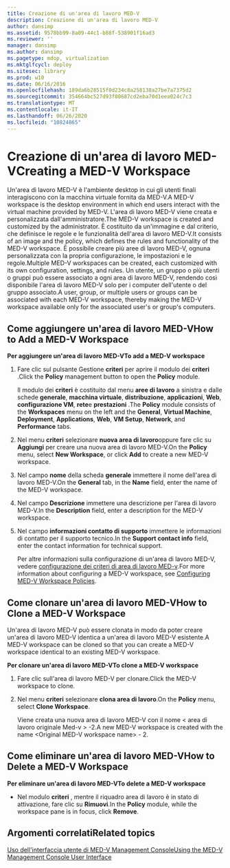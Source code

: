 ```yaml
---
title: Creazione di un'area di lavoro MED-V
description: Creazione di un'area di lavoro MED-V
author: dansimp
ms.assetid: 9578bb99-8a09-44c1-b88f-538901f16ad3
ms.reviewer: ''
manager: dansimp
ms.author: dansimp
ms.pagetype: mdop, virtualization
ms.mktglfcycl: deploy
ms.sitesec: library
ms.prod: w10
ms.date: 06/16/2016
ms.openlocfilehash: 189da6b28515f0d234c8a258138a27be7a7375d2
ms.sourcegitcommit: 354664bc527d93f80687cd2eba70d1eea024c7c3
ms.translationtype: MT
ms.contentlocale: it-IT
ms.lasthandoff: 06/26/2020
ms.locfileid: "10824865"
---
```

# <span data-ttu-id="c6878-103">Creazione di un'area di lavoro MED-V</span><span class="sxs-lookup"><span data-stu-id="c6878-103">Creating a MED-V Workspace</span></span>


<span data-ttu-id="c6878-104">Un'area di lavoro MED-V è l'ambiente desktop in cui gli utenti finali interagiscono con la macchina virtuale fornita da MED-V.</span><span class="sxs-lookup"><span data-stu-id="c6878-104">A MED-V workspace is the desktop environment in which end users interact with the virtual machine provided by MED-V.</span></span> <span data-ttu-id="c6878-105">L'area di lavoro MED-V viene creata e personalizzata dall'amministratore.</span><span class="sxs-lookup"><span data-stu-id="c6878-105">The MED-V workspace is created and customized by the administrator.</span></span> <span data-ttu-id="c6878-106">È costituito da un'immagine e dal criterio, che definisce le regole e le funzionalità dell'area di lavoro MED-V.</span><span class="sxs-lookup"><span data-stu-id="c6878-106">It consists of an image and the policy, which defines the rules and functionality of the MED-V workspace.</span></span> <span data-ttu-id="c6878-107">È possibile creare più aree di lavoro MED-V, ognuna personalizzata con la propria configurazione, le impostazioni e le regole.</span><span class="sxs-lookup"><span data-stu-id="c6878-107">Multiple MED-V workspaces can be created, each customized with its own configuration, settings, and rules.</span></span> <span data-ttu-id="c6878-108">Un utente, un gruppo o più utenti o gruppi può essere associato a ogni area di lavoro MED-V, rendendo così disponibile l'area di lavoro MED-V solo per i computer dell'utente o del gruppo associato.</span><span class="sxs-lookup"><span data-stu-id="c6878-108">A user, group, or multiple users or groups can be associated with each MED-V workspace, thereby making the MED-V workspace available only for the associated user's or group's computers.</span></span>

## <span data-ttu-id="c6878-109">Come aggiungere un'area di lavoro MED-V</span><span class="sxs-lookup"><span data-stu-id="c6878-109">How to Add a MED-V Workspace</span></span>


**<span data-ttu-id="c6878-110">Per aggiungere un'area di lavoro MED-V</span><span class="sxs-lookup"><span data-stu-id="c6878-110">To add a MED-V workspace</span></span>**

1.  <span data-ttu-id="c6878-111">Fare clic sul pulsante Gestione **criteri** per aprire il modulo dei **criteri** .</span><span class="sxs-lookup"><span data-stu-id="c6878-111">Click the **Policy** management button to open the **Policy** module.</span></span>

    <span data-ttu-id="c6878-112">Il modulo dei **criteri** è costituito dal menu **aree di lavoro** a sinistra e dalle schede **generale**, **macchina virtuale**, **distribuzione**, **applicazioni**, **Web**, **configurazione VM**, **rete**e **prestazioni** .</span><span class="sxs-lookup"><span data-stu-id="c6878-112">The **Policy** module consists of the **Workspaces** menu on the left and the **General**, **Virtual Machine**, **Deployment**, **Applications**, **Web**, **VM Setup**, **Network**, and **Performance** tabs.</span></span>

2.  <span data-ttu-id="c6878-113">Nel menu **criteri** selezionare **nuova area di lavoro**oppure fare clic su **Aggiungi** per creare una nuova area di lavoro MED-V.</span><span class="sxs-lookup"><span data-stu-id="c6878-113">On the **Policy** menu, select **New Workspace**, or click **Add** to create a new MED-V workspace.</span></span>

3.  <span data-ttu-id="c6878-114">Nel campo **nome** della scheda **generale** immettere il nome dell'area di lavoro MED-V.</span><span class="sxs-lookup"><span data-stu-id="c6878-114">On the **General** tab, in the **Name** field, enter the name of the MED-V workspace.</span></span>

4.  <span data-ttu-id="c6878-115">Nel campo **Descrizione** immettere una descrizione per l'area di lavoro MED-V.</span><span class="sxs-lookup"><span data-stu-id="c6878-115">In the **Description** field, enter a description for the MED-V workspace.</span></span>

5.  <span data-ttu-id="c6878-116">Nel campo **informazioni contatto di supporto** immettere le informazioni di contatto per il supporto tecnico.</span><span class="sxs-lookup"><span data-stu-id="c6878-116">In the **Support contact info** field, enter the contact information for technical support.</span></span>

    <span data-ttu-id="c6878-117">Per altre informazioni sulla configurazione di un'area di lavoro MED-V, vedere [configurazione dei criteri di area di lavoro MED-v](configuring-med-v-workspace-policies.md).</span><span class="sxs-lookup"><span data-stu-id="c6878-117">For more information about configuring a MED-V workspace, see [Configuring MED-V Workspace Policies](configuring-med-v-workspace-policies.md).</span></span>

## <span data-ttu-id="c6878-118">Come clonare un'area di lavoro MED-V</span><span class="sxs-lookup"><span data-stu-id="c6878-118">How to Clone a MED-V Workspace</span></span>


<span data-ttu-id="c6878-119">Un'area di lavoro MED-V può essere clonata in modo da poter creare un'area di lavoro MED-V identica a un'area di lavoro MED-V esistente.</span><span class="sxs-lookup"><span data-stu-id="c6878-119">A MED-V workspace can be cloned so that you can create a MED-V workspace identical to an existing MED-V workspace.</span></span>

**<span data-ttu-id="c6878-120">Per clonare un'area di lavoro MED-V</span><span class="sxs-lookup"><span data-stu-id="c6878-120">To clone a MED-V workspace</span></span>**

1.  <span data-ttu-id="c6878-121">Fare clic sull'area di lavoro MED-V per clonare.</span><span class="sxs-lookup"><span data-stu-id="c6878-121">Click the MED-V workspace to clone.</span></span>

2.  <span data-ttu-id="c6878-122">Nel menu **criteri** selezionare **clona area di lavoro**.</span><span class="sxs-lookup"><span data-stu-id="c6878-122">On the **Policy** menu, select **Clone Workspace**.</span></span>

    <span data-ttu-id="c6878-123">Viene creata una nuova area di lavoro MED-V con il nome &lt; area di lavoro originale Med-v &gt; -2.</span><span class="sxs-lookup"><span data-stu-id="c6878-123">A new MED-V workspace is created with the name &lt;Original MED-V workspace name&gt; - 2.</span></span>

## <span data-ttu-id="c6878-124">Come eliminare un'area di lavoro MED-V</span><span class="sxs-lookup"><span data-stu-id="c6878-124">How to Delete a MED-V Workspace</span></span>


**<span data-ttu-id="c6878-125">Per eliminare un'area di lavoro MED-V</span><span class="sxs-lookup"><span data-stu-id="c6878-125">To delete a MED-V workspace</span></span>**

-   <span data-ttu-id="c6878-126">Nel modulo **criteri** , mentre il riquadro area di lavoro è in stato di attivazione, fare clic su **Rimuovi**.</span><span class="sxs-lookup"><span data-stu-id="c6878-126">In the **Policy** module, while the workspace pane is in focus, click **Remove**.</span></span>

## <span data-ttu-id="c6878-127">Argomenti correlati</span><span class="sxs-lookup"><span data-stu-id="c6878-127">Related topics</span></span>


[<span data-ttu-id="c6878-128">Uso dell'interfaccia utente di MED-V Management Console</span><span class="sxs-lookup"><span data-stu-id="c6878-128">Using the MED-V Management Console User Interface</span></span>](using-the-med-v-management-console-user-interface.md)

 

 





